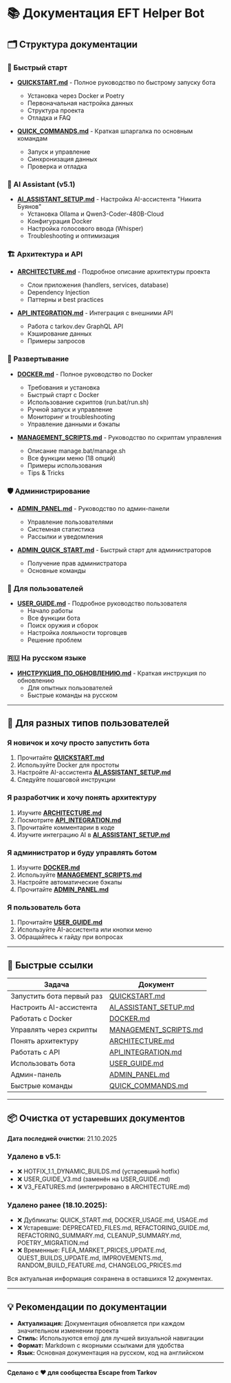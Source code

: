 # 📚 Документация EFT Helper Bot

## 🗂️ Структура документации

### 🚀 Быстрый старт

- **[QUICKSTART.md](QUICKSTART.md)** - Полное руководство по быстрому запуску бота
  - Установка через Docker и Poetry
  - Первоначальная настройка данных
  - Структура проекта
  - Отладка и FAQ

- **[QUICK_COMMANDS.md](QUICK_COMMANDS.md)** - Краткая шпаргалка по основным командам
  - Запуск и управление
  - Синхронизация данных
  - Проверка и отладка

### 🤖 AI Assistant (v5.1)

- **[AI_ASSISTANT_SETUP.md](AI_ASSISTANT_SETUP.md)** - Настройка AI-ассистента "Никита Буянов"
  - Установка Ollama и Qwen3-Coder-480B-Cloud
  - Конфигурация Docker
  - Настройка голосового ввода (Whisper)
  - Troubleshooting и оптимизация

### 🏗️ Архитектура и API

- **[ARCHITECTURE.md](ARCHITECTURE.md)** - Подробное описание архитектуры проекта
  - Слои приложения (handlers, services, database)
  - Dependency Injection
  - Паттерны и best practices

- **[API_INTEGRATION.md](API_INTEGRATION.md)** - Интеграция с внешними API
  - Работа с tarkov.dev GraphQL API
  - Кэширование данных
  - Примеры запросов

### 🐳 Развертывание

- **[DOCKER.md](DOCKER.md)** - Полное руководство по Docker
  - Требования и установка
  - Быстрый старт с Docker
  - Использование скриптов (run.bat/run.sh)
  - Ручной запуск и управление
  - Мониторинг и troubleshooting
  - Управление данными и бэкапы

- **[MANAGEMENT_SCRIPTS.md](MANAGEMENT_SCRIPTS.md)** - Руководство по скриптам управления
  - Описание manage.bat/manage.sh
  - Все функции меню (18 опций)
  - Примеры использования
  - Tips & Tricks

### 🛡️ Администрирование

- **[ADMIN_PANEL.md](ADMIN_PANEL.md)** - Руководство по админ-панели
  - Управление пользователями
  - Системная статистика
  - Рассылки и уведомления

- **[ADMIN_QUICK_START.md](ADMIN_QUICK_START.md)** - Быстрый старт для администраторов
  - Получение прав администратора
  - Основные команды

### 👤 Для пользователей

- **[USER_GUIDE.md](USER_GUIDE.md)** - Подробное руководство пользователя
  - Начало работы
  - Все функции бота
  - Поиск оружия и сборок
  - Настройка лояльности торговцев
  - Решение проблем

### 🇷🇺 На русском языке

- **[ИНСТРУКЦИЯ_ПО_ОБНОВЛЕНИЮ.md](ИНСТРУКЦИЯ_ПО_ОБНОВЛЕНИЮ.md)** - Краткая инструкция по обновлению
  - Для опытных пользователей
  - Быстрые команды на русском

---

## 🎯 Для разных типов пользователей

### Я новичок и хочу просто запустить бота
1. Прочитайте **[QUICKSTART.md](QUICKSTART.md)**
2. Используйте Docker для простоты
3. Настройте AI-ассистента **[AI_ASSISTANT_SETUP.md](AI_ASSISTANT_SETUP.md)**
4. Следуйте пошаговой инструкции

### Я разработчик и хочу понять архитектуру
1. Изучите **[ARCHITECTURE.md](ARCHITECTURE.md)**
2. Посмотрите **[API_INTEGRATION.md](API_INTEGRATION.md)**
3. Прочитайте комментарии в коде
4. Изучите интеграцию AI в **[AI_ASSISTANT_SETUP.md](AI_ASSISTANT_SETUP.md)**

### Я администратор и буду управлять ботом
1. Изучите **[DOCKER.md](DOCKER.md)**
2. Используйте **[MANAGEMENT_SCRIPTS.md](MANAGEMENT_SCRIPTS.md)**
3. Настройте автоматические бэкапы
4. Прочитайте **[ADMIN_PANEL.md](ADMIN_PANEL.md)**

### Я пользователь бота
1. Прочитайте **[USER_GUIDE.md](USER_GUIDE.md)**
2. Используйте AI-ассистента или кнопки меню
3. Обращайтесь к гайду при вопросах

---

## 🔗 Быстрые ссылки

| Задача | Документ |
|--------|----------|
| Запустить бота первый раз | [QUICKSTART.md](QUICKSTART.md) |
| Настроить AI-ассистента | [AI_ASSISTANT_SETUP.md](AI_ASSISTANT_SETUP.md) |
| Работать с Docker | [DOCKER.md](DOCKER.md) |
| Управлять через скрипты | [MANAGEMENT_SCRIPTS.md](MANAGEMENT_SCRIPTS.md) |
| Понять архитектуру | [ARCHITECTURE.md](ARCHITECTURE.md) |
| Работать с API | [API_INTEGRATION.md](API_INTEGRATION.md) |
| Использовать бота | [USER_GUIDE.md](USER_GUIDE.md) |
| Админ-панель | [ADMIN_PANEL.md](ADMIN_PANEL.md) |
| Быстрые команды | [QUICK_COMMANDS.md](QUICK_COMMANDS.md) |

---

## 📦 Очистка от устаревших документов

**Дата последней очистки:** 21.10.2025

### Удалено в v5.1:
- ❌ HOTFIX_1.1_DYNAMIC_BUILDS.md (устаревший hotfix)
- ❌ USER_GUIDE_V3.md (заменён на USER_GUIDE.md)
- ❌ V3_FEATURES.md (интегрировано в ARCHITECTURE.md)

### Удалено ранее (18.10.2025):
- ❌ Дубликаты: QUICK_START.md, DOCKER_USAGE.md, USAGE.md
- ❌ Устаревшие: DEPRECATED_FILES.md, REFACTORING_GUIDE.md, REFACTORING_SUMMARY.md, CLEANUP_SUMMARY.md, POETRY_MIGRATION.md
- ❌ Временные: FLEA_MARKET_PRICES_UPDATE.md, QUEST_BUILDS_UPDATE.md, IMPROVEMENTS.md, RANDOM_BUILD_FEATURE.md, CHANGELOG_PRICES.md

Вся актуальная информация сохранена в оставшихся 12 документах.

---

## 💡 Рекомендации по документации

- **Актуализация:** Документация обновляется при каждом значительном изменении проекта
- **Стиль:** Используются emoji для лучшей визуальной навигации
- **Формат:** Markdown с якорными ссылками для удобства
- **Язык:** Основная документация на русском, код на английском

---

**Сделано с ❤️ для сообщества Escape from Tarkov**
